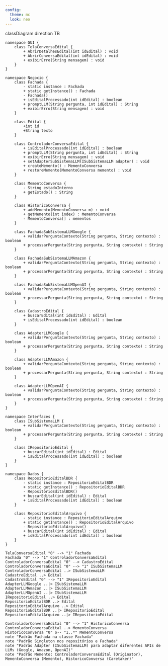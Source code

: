 ```yaml
---
config:
  theme: mc
  look: neo
---
```

classDiagram
    direction TB
    
    namespace GUI {
        class TelaConversaEdital {
            + AbrirDetalhesEdital(int idEdital) : void
            + AbrirConversaEdital(int idEdital) : void
            + exibirErro(String mensagem) : void
        }  
    }

    namespace Negocio {
        class Fachada {
            - static instance : Fachada
            + static getInstance() : Fachada
            - Fachada()
            + isEditalProcessado(int idEdital) : boolean
            + promptLLM(String pergunta, int idEdital) : String
            + exibirErro(String mensagem) : void
        }

        class Edital {
            +int id
            +String texto
        }

        class ControladorConversaEdital {
            + isEditalProcessado(int idEdital) : boolean
            + promptLLM(String pergunta, int idEdital) : String
            + exibirErro(String mensagem) : void
            + setAdapterSubSistemaLLM(ISubSistemaLLM adapter) : void
            + createMemento() : MementoConversa
            + restoreMemento(MementoConversa memento) : void
        }

        class MementoConversa {
            - String estadoInterno
            + getEstado() : String
        }

        class HistoricoConversa {
            + addMemento(MementoConversa m) : void
            + getMemento(int index) : MementoConversa
            - MementoConversa[] : mementos
        }

        class FachadaSubSistemaLLMGoogle {
            + validarPerguntaContexto(String pergunta, String contexto) : boolean
            + processarPergunta(String pergunta, String contexto) : String
        }

        class FachadaSubSistemaLLMAmazon {
            + validarPerguntaContexto(String pergunta, String contexto) : boolean
            + processarPergunta(String pergunta, String contexto) : String
        }

        class FachadaSubSistemaLLMOpenAI {
            + validarPerguntaContexto(String pergunta, String contexto) : boolean
            + processarPergunta(String pergunta, String contexto) : String
        }

        class CadastroEdital {
            + buscarEdital(int idEdital) : Edital
            + isEditalProcessado(int idEdital) : boolean
        }

        class AdapterLLMGoogle {
            + validarPerguntaContexto(String pergunta, String contexto) : boolean
            + processarPergunta(String pergunta, String contexto) : String
        }

        class AdapterLLMAmazon {
            + validarPerguntaContexto(String pergunta, String contexto) : boolean
            + processarPergunta(String pergunta, String contexto) : String
        }

        class AdapterLLMOpenAI {
            + validarPerguntaContexto(String pergunta, String contexto) : boolean
            + processarPergunta(String pergunta, String contexto) : String
        }
    }

    namespace Interfaces {
        class ISubSistemaLLM {
            + validarPerguntaContexto(String pergunta, String contexto) : boolean
            + processarPergunta(String pergunta, String contexto) : String
        }

        class IRepositorioEdital {
            + buscarEdital(int idEdital) : Edital
            + isEditalProcessado(int idEdital) : boolean
        }
    }

    namespace Dados {
        class RepositorioEditalBDR {
            - static instance : RepositorioEditalBDR
            + static getInstance() : RepositorioEditalBDR
            - RepositorioEditalBDR()
            + buscarEdital(int idEdital) : Edital
            + isEditalProcessado(int idEdital) : boolean
        }

        class RepositorioEditalArquivo {
            - static instance : RepositorioEditalArquivo
            + static getInstance() : RepositorioEditalArquivo
            - RepositorioEditalArquivo()
            + buscarEdital(int idEdital) : Edital
            + isEditalProcessado(int idEdital) : boolean
        }
    }

    TelaConversaEdital "0" --> "1" Fachada
    Fachada "0" --> "1" ControladorConversaEdital
    ControladorConversaEdital "0" --> CadastroEdital
    ControladorConversaEdital "0" --> "1" ISubSistemaLLM
    ControladorConversaEdital ..> ISubSistemaLLM
    CadastroEdital ..> Edital
    CadastroEdital "0" --> "1" IRepositorioEdital
    AdapterLLMGoogle ..|> ISubSistemaLLM
    AdapterLLMAmazon ..|> ISubSistemaLLM
    AdapterLLMOpenAI ..|> ISubSistemaLLM
    IRepositorioEdital ..> Edital
    RepositorioEditalBDR ..> Edital
    RepositorioEditalArquivo ..> Edital
    RepositorioEditalBDR ..|> IRepositorioEdital
    RepositorioEditalArquivo ..|> IRepositorioEdital

    ControladorConversaEdital "0" --> "1" HistoricoConversa
    ControladorConversaEdital ..> MementoConversa
    HistoricoConversa "0" o-- "1..*" MementoConversa
    note "Padrão Fachada na classe Fachada"
    note "Padrão Singleton nos repositórios e Fachada"
    note "Padrão Adapter (ISubSistemaLLM) para adaptar diferentes APIs de LLMs (Google, Amazon, OpenAI)"
    note "Padrão Memento: ControladorConversaEdital (Originator), MementoConversa (Memento), HistoricoConversa (Caretaker)"
